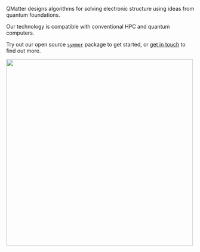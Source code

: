 QMatter designs algorithms for solving electronic structure using ideas from quantum foundations.

Our technology is compatible with conventional HPC and quantum computers.

Try out our open source [`symmer`](https://github.com/qmatter-labs/symmer) package to get started, or [get in touch](https://qmatter.xyz/contact/) to find out more.

<p float="center">
<!--   <img src="https://github.com/user-attachments/assets/6797271c-3449-4fad-ada2-207c51338f23" width="400" /> -->
  <img src="https://github.com/user-attachments/assets/d8931f1d-cd61-4c25-b49a-f19a815d63cd" width="500" /> 
</p> 
